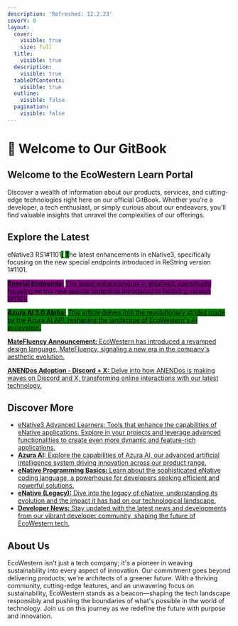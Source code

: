 ```yaml
---
description: 'Refreshed: 12.2.23'
coverY: 0
layout:
  cover:
    visible: true
    size: full
  title:
    visible: true
  description:
    visible: true
  tableOfContents:
    visible: true
  outline:
    visible: false
  pagination:
    visible: false
---
```


# 👋 Welcome to Our GitBook

## **Welcome to the EcoWestern Learn Portal**

Discover a wealth of information about our products, services, and cutting-edge technologies right here on our official GitBook. Whether you're a developer, a tech enthusiast, or simply curious about our endeavors, you'll find valuable insights that unravel the complexities of our offerings.

## **Explore the Latest**

eNative3 RS1#1101[<mark style="background-color:green;">**:**</mark> ](azura/azura-ai-3.0-alpha.md)<mark style="background-color:green;">**T**</mark>he latest enhancements in eNative3, specifically focusing on the new special endpoints introduced in ReString version 1#1101.

[<mark style="background-color:purple;">**Special Endpoints:**</mark> <mark style="background-color:purple;"></mark><mark style="background-color:purple;">The latest enhancements in eNative3, specifically focusing on the new special endpoints introduced in ReString version 1#1101.</mark>](enative3/new-special-endpoints-in-restring-1-1101.md)

[<mark style="background-color:green;">**Azura AI 3.0 Alpha:**</mark> <mark style="background-color:green;"></mark><mark style="background-color:green;">This article delves into the revolutionary strides made by the Azura AI API, reshaping the landscape of EcoWestern's AI ecosystem.</mark>](azura/azura-ai-3.0-alpha.md)

[**MateFluency Announcement:** EcoWestern has introduced a revamped design language, MateFluency, signaling a new era in the company's aesthetic evolution.](developer-news/matefluency-ddk-and-dtk-announcement.md)

[**ANENDos Adoption - Discord + X:** Delve into how ANENDos is making waves on Discord and X, transforming online interactions with our latest technology.](developer-news/anendos-a-new-horizon-in-online-messaging-platforms.md)

## **Discover More**

* [eNative3 Advanced Learners: Tools that enhance the capabilities of eNative applications. Explore in your projects and leverage advanced functionalities to create even more dynamic and feature-rich applications.](broken-reference)
* [**Azura AI:** Explore the capabilities of Azura AI, our advanced artificial intelligence system driving innovation across our product range.](broken-reference)
* [**eNative Programming Basics:** Learn about the sophisticated eNative coding language, a powerhouse for developers seeking efficient and powerful solutions.](broken-reference)
* [**eNative (Legacy):** Dive into the legacy of eNative, understanding its evolution and the impact it has had on our technological landscape.](broken-reference)
* [**Developer News:** Stay updated with the latest news and developments from our vibrant developer community, shaping the future of EcoWestern tech.](broken-reference)

## **About Us**

EcoWestern isn't just a tech company; it's a pioneer in weaving sustainability into every aspect of innovation. Our commitment goes beyond delivering products; we're architects of a greener future. With a thriving community, cutting-edge features, and an unwavering focus on sustainability, EcoWestern stands as a beacon—shaping the tech landscape responsibly and pushing the boundaries of what's possible in the world of technology. Join us on this journey as we redefine the future with purpose and innovation.
